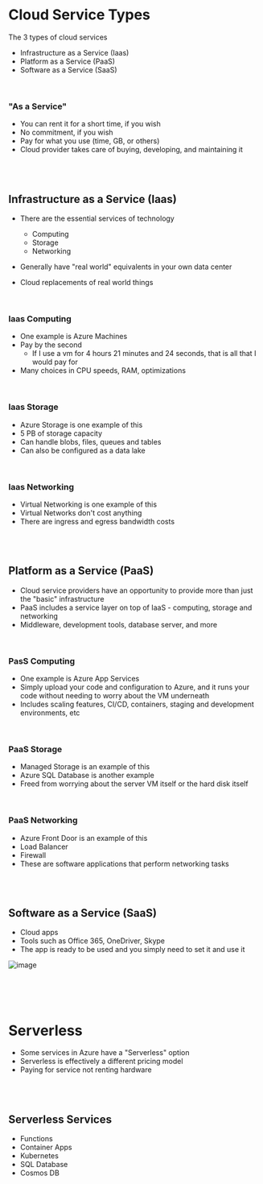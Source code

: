 # Cloud Service Types

The 3 types of cloud services

- Infrastructure as a Service (Iaas)
- Platform as a Service (PaaS)
- Software as a Service (SaaS)

<br>

### "As a Service"

- You can rent it for a short time, if you wish
- No commitment, if you wish
- Pay for what you use (time, GB, or others)
- Cloud provider takes care of buying, developing, and maintaining it

<br>
<br>

## Infrastructure as a Service (Iaas)

- There are the essential services of technology
  - Computing
  - Storage
  - Networking

- Generally have "real world" equivalents in your own data center
- Cloud replacements of real world things

<br>

### Iaas Computing

- One example is Azure Machines
- Pay by the second
  - If I use a vm for 4 hours 21 minutes and 24 seconds, that is all that I would pay for
- Many choices in CPU speeds, RAM, optimizations

<br>

### Iaas Storage

- Azure Storage is one example of this
- 5 PB of storage capacity
- Can handle blobs, files, queues and tables
- Can also be configured as a data lake

<br>

### Iaas Networking

- Virtual Networking is one example of this
- Virtual Networks don't cost anything
- There are ingress and egress bandwidth costs


<br>
<br>


## Platform as a Service (PaaS)

- Cloud service providers have an opportunity to provide more than just the "basic" infrastructure
- PaaS includes a service layer on top of IaaS - computing, storage and networking
- Middleware, development tools, database server, and more

<br>

### PasS Computing

- One example is Azure App Services
- Simply upload your code and configuration to Azure, and it runs your code without needing to worry about the VM underneath
- Includes scaling features, CI/CD, containers, staging and development environments, etc

<br>

### PaaS Storage

- Managed Storage is an example of this
- Azure SQL Database is another example
- Freed from worrying about the server VM itself or the hard disk itself

<br>

### PaaS Networking

- Azure Front Door is an example of this
- Load Balancer
- Firewall
- These are software applications that perform networking tasks


<br>
<br>


## Software as a Service (SaaS)

- Cloud apps
- Tools such as Office 365, OneDriver, Skype
- The app is ready to be used and you simply need to set it and use it

![image](https://github.com/clabordec/AZ-900-Notes/assets/72324462/69dad76e-5a9d-4838-a71f-8811d47ac488)

<br>
<br>
<br>

# Serverless

- Some services in Azure have a "Serverless" option
- Serverless is effectively a different pricing model
- Paying for service not renting hardware

<br>
<br>

## Serverless Services

- Functions
- Container Apps
- Kubernetes
- SQL Database
- Cosmos DB




